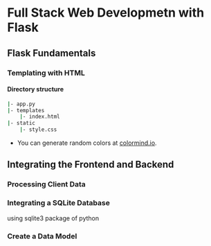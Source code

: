 # Full Stack Web Developmetn with Flask

## Flask Fundamentals

### Templating with HTML

#### Directory structure

```bash
|- app.py
|- templates
    |- index.html
|- static
    |- style.css
```

* You can generate random colors at [colormind.io](http://colormind.io/).

## Integrating the Frontend and Backend

### Processing Client Data

### Integrating a SQLite Database

using sqlite3 package of python

### Create a Data Model
